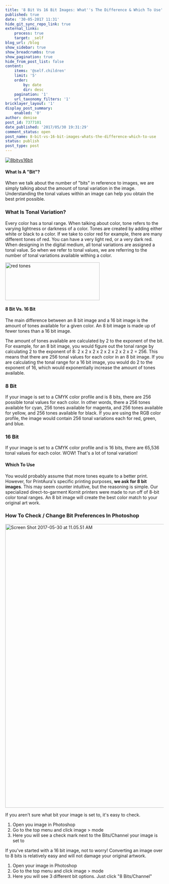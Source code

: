 ```yaml
---
title: '8 Bit Vs 16 Bit Images: What''s The Difference & Which To Use'
published: true
date: '30-05-2017 11:31'
hide_git_sync_repo_link: true
external_links:
    process: true
    target: _self
blog_url: /blog
show_sidebar: true
show_breadcrumbs: true
show_pagination: true
hide_from_post_list: false
content:
    items: '@self.children'
    limit: '5'
    order:
        by: date
        dir: desc
    pagination: '1'
    url_taxonomy_filters: '1'
bricklayer_layout: '1'
display_post_summary:
    enabled: '0'
author: denise
post_id: 7377101
date_published: '2017/05/30 19:31:29'
comment_status: open
post_name: 8-bit-vs-16-bit-images-whats-the-difference-which-to-use
status: publish
post_type: post
---
```


[![8bitvs16bit](https://printaura.com/wp-content/uploads/2017/05/8bitvs16bit.jpg)](https://blog.printaura.com/blog/art-resources/bit-vs-16-bit-images-whats-the-difference-which-to-use)

<h4>What Is A "Bit"?</h4>

When we talk about the number of "bits" in reference to images, we are simply talking about the amount of tonal variation in the image. Understanding the tonal values within an image can help you obtain the best print possible. 

<h3>What Is Tonal Variation?</h3>

Every color has a tonal range. When talking about color, tone refers to the varying lightness or darkness of a color. Tones are created by adding either white or black to a color. If we take to color red for example, there are many different tones of red. You can have a very light red, or a very dark red. When designing in the digital medium, all tonal variations are assigned a tonal value. So when we refer to tonal values, we are referring to the number of tonal variations available withing a color. 

<img src="https://printaura.com/wp-content/uploads/2017/05/s3-300px.png" alt="red tones" width="300" height="120" class="alignnone size-full wp-image-7379635" />


<h4>8 Bit Vs. 16 Bit </h4>

The main difference between an 8 bit image and a 16 bit image is the amount of tones available for a given color. An 8 bit image is made up of fewer tones than a 16 bit image.

The amount of tones available are calculated by 2 to the exponent of the bit. For example, for an 8 bit image, you would figure out the tonal range by calculating 2 to the exponent of 8: 2 x 2 x 2 x 2 x 2 x 2 x 2 x 2 = 256. This means that there are 256 tonal values for each color in an 8 bit image. If you are calculating the tonal range for a 16 bit image, you would do 2 to the exponent of 16, which would exponentially increase the amount of tones available. 

<h3> 8 Bit </h3>

If your image is set to a CMYK color profile and is 8 bits, there are 256 possible tonal values for each color. In other words, there a 256 tones available for cyan, 256 tones available for magenta, and 256 tones available for yellow, and 256 tones available for black. If you are using the RGB color profile, the image would contain 256 tonal variations each for red, green, and blue. 

<h3> 16 Bit </h3>

If your image is set to a CMYK color profile and is 16 bits, there are 65,536 tonal values for each color. WOW! That's a lot of tonal variation! 

<h4>Which To Use </h4>

You would probably assume that more tones equate to a better print. However, for PrintAura's specific printing purposes, <strong>we ask for 8 bit images</strong>. This may seem counter intuitive, but the reasoning is simple. Our specialized direct-to-garment Kornit printers were made to run off of 8-bit color tonal ranges. An 8 bit image will create the best color match to your original art work. 

<h3> How To Check / Change Bit Preferences In Photoshop </h3>

<img src="https://printaura.com/wp-content/uploads/2017/05/Screen-Shot-2017-05-30-at-11.05.51-AM.png" alt="Screen Shot 2017-05-30 at 11.05.51 AM" width="1440" height="900" class="alignnone size-full wp-image-7379641" />

If you aren't sure what bit your image is set to, it's easy to check. 

1. Open you image in Photoshop
2. Go to the top menu and click image > mode
3. Here you will see a check mark next to the Bits/Channel your image is set to

If you've started with a 16 bit image, not to worry! Converting an image over to 8 bits is relatively easy and will not damage your original artwork.

1. Open your image in Photoshop  
2. Go to the top menu and click image > mode
3. Here you will see 3 different bit options. Just click "8 Bits/Channel"